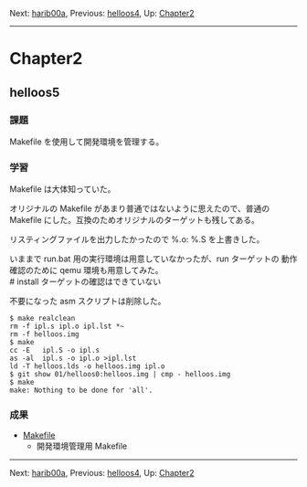 Next: [harib00a](harib00a.md), Previous: [helloos4](helloos4.md), Up: [Chapter2](chapter2.md)

----

# Chapter2

## helloos5

### 課題

Makefile を使用して開発環境を管理する。

### 学習

Makefile は大体知っていた。

オリジナルの Makefile があまり普通ではないように思えたので、普通の
Makefile にした。互換のためオリジナルのターゲットも残してある。

リスティングファイルを出力したかったので %.o: %.S を上書きした。

いままで run.bat 用の実行環境は用意していなかったが、run ターゲットの
動作確認のために qemu 環境も用意してみた。  
\# install ターゲットの確認はできていない

不要になった asm スクリプトは削除した。

```shell-session
$ make realclean
rm -f ipl.s ipl.o ipl.lst *~
rm -f helloos.img
$ make
cc -E   ipl.S -o ipl.s
as -al  ipl.s -o ipl.o >ipl.lst
ld -T helloos.lds -o helloos.img ipl.o
$ git show 01/helloos0:helloos.img | cmp - helloos.img
$ make
make: Nothing to be done for 'all'.
```

### 成果

- [Makefile](/Makefile)
    - 開発環境管理用 Makefile

----

Next: [harib00a](harib00a.md), Previous: [helloos4](helloos4.md), Up: [Chapter2](chapter2.md)
